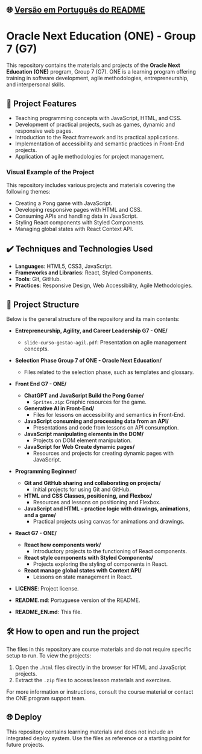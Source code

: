 ## 🌐 [Versão em Português do README](README.md)

# Oracle Next Education (ONE) - Group 7 (G7)

This repository contains the materials and projects of the **Oracle Next Education (ONE)** program, Group 7 (G7). ONE is a learning program offering training in software development, agile methodologies, entrepreneurship, and interpersonal skills.

## 🔨 Project Features

- Teaching programming concepts with JavaScript, HTML, and CSS.
- Development of practical projects, such as games, dynamic and responsive web pages.
- Introduction to the React framework and its practical applications.
- Implementation of accessibility and semantic practices in Front-End projects.
- Application of agile methodologies for project management.

### Visual Example of the Project

This repository includes various projects and materials covering the following themes:

- Creating a Pong game with JavaScript.
- Developing responsive pages with HTML and CSS.
- Consuming APIs and handling data in JavaScript.
- Styling React components with Styled Components.
- Managing global states with React Context API.

## ✔️ Techniques and Technologies Used

- **Languages**: HTML5, CSS3, JavaScript.
- **Frameworks and Libraries**: React, Styled Components.
- **Tools**: Git, GitHub.
- **Practices**: Responsive Design, Web Accessibility, Agile Methodologies.

## 📁 Project Structure

Below is the general structure of the repository and its main contents:

- **Entrepreneurship, Agility, and Career Leadership G7 - ONE/**
    - `slide-curso-gestao-agil.pdf`: Presentation on agile management concepts.

- **Selection Phase Group 7 of ONE - Oracle Next Education/**
    - Files related to the selection phase, such as templates and glossary.

- **Front End G7 - ONE/**
    - **ChatGPT and JavaScript Build the Pong Game/**
        - `Sprites.zip`: Graphic resources for the game.
    - **Generative AI in Front-End/**
        - Files for lessons on accessibility and semantics in Front-End.
    - **JavaScript consuming and processing data from an API/**
        - Presentations and code from lessons on API consumption.
    - **JavaScript manipulating elements in the DOM/**
        - Projects on DOM element manipulation.
    - **JavaScript for Web Create dynamic pages/**
        - Resources and projects for creating dynamic pages with JavaScript.

- **Programming Beginner/**
    - **Git and GitHub sharing and collaborating on projects/**
        - Initial projects for using Git and GitHub.
    - **HTML and CSS Classes, positioning, and Flexbox/**
        - Resources and lessons on positioning and Flexbox.
    - **JavaScript and HTML - practice logic with drawings, animations, and a game/**
        - Practical projects using canvas for animations and drawings.

- **React G7 - ONE/**
    - **React how components work/**
        - Introductory projects to the functioning of React components.
    - **React style components with Styled Components/**
        - Projects exploring the styling of components in React.
    - **React manage global states with Context API/**
        - Lessons on state management in React.

- **LICENSE**: Project license.
- **README.md**: Portuguese version of the README.
- **README_EN.md**: This file.

## 🛠️ How to open and run the project

The files in this repository are course materials and do not require specific setup to run. To view the projects:

1. Open the `.html` files directly in the browser for HTML and JavaScript projects.
2. Extract the `.zip` files to access lesson materials and exercises.

For more information or instructions, consult the course material or contact the ONE program support team.

## 🌐 Deploy

This repository contains learning materials and does not include an integrated deploy system. Use the files as reference or a starting point for future projects.

